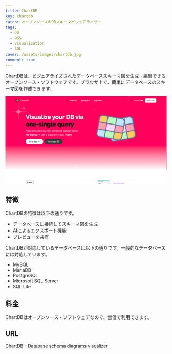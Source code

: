 ```yaml
---
title: ChartDB
key: chartdb
catch: オープンソースのDBスキーマビジュアライザー
tags:
  - DB
  - OSS
  - Visualization
  - SQL
cover: /assets/images/chartdb.jpg
comment: true
---
```


[ChartDB](https://chartdb.io/)は、ビジュアライズされたデータベーススキーマ図を生成・編集できるオープンソース・ソフトウェアです。ブラウザ上で、簡単にデータベースのスキーマ図を作成できます。

[![ChartDBのWebサイト](/assets/images/chartdb.jpg)](https://chartdb.io/)

<!--more-->

## 特徴

ChartDBの特徴は以下の通りです。

- データベースに接続してスキーマ図を生成
- AIによるエクスポート機能
- プレビューを共有

ChartDBが対応しているデータベースは以下の通りです。一般的なデータベースには対応しています。

- MySQL
- MariaDB
- PostgreSQL
- Microsoft SQL Server
- SQL Lite

## 料金

ChartDBはオープンソース・ソフトウェアなので、無償で利用できます。

## URL

[ChartDB - Database schema diagrams visualizer](https://chartdb.io/)
